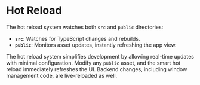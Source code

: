 # Hot Reload

The hot reload system watches both `src` and `public` directories:

- **`src`**: Watches for TypeScript changes and rebuilds.
- **`public`**: Monitors asset updates, instantly refreshing the app view.

The hot reload system simplifies development by allowing real-time updates with minimal configuration. Modify any `public` asset, and the smart hot reload immediately refreshes the UI. Backend changes, including window management code, are live-reloaded as well.
